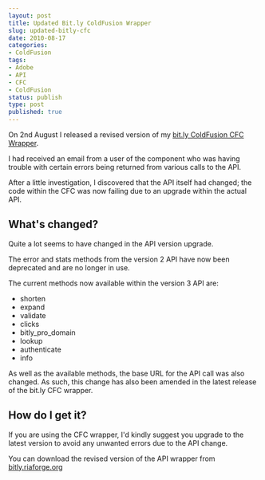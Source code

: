 ```yaml
---
layout: post
title: Updated Bit.ly ColdFusion Wrapper
slug: updated-bitly-cfc
date: 2010-08-17
categories:
- ColdFusion
tags:
- Adobe
- API
- CFC
- ColdFusion
status: publish
type: post
published: true
---
```

<p>On 2nd August I released a revised version of my <a title="View the original post" href="http://www.mattgifford.co.uk/bitly-coldfusion-api/" target="_self">bit.ly ColdFusion CFC Wrapper</a>.</p>
<p>I had received an email from a user of the component who was having trouble with certain errors being returned from various calls to the API.</p>
<p>After a little investigation, I discovered that the API itself had changed; the code within the CFC was now failing due to an upgrade within the actual API.</p>
<h2>What's changed?</h2>
<p>Quite a lot seems to have changed in the API version upgrade.</p>
<p>The error and stats methods from the version 2 API have now been deprecated and are no longer in use.</p>
<p>The current methods now available within the version 3 API are:</p>
<ul>
<li>shorten</li>
<li>expand</li>
<li>validate</li>
<li>clicks</li>
<li>bitly_pro_domain</li>
<li>lookup</li>
<li>authenticate</li>
<li>info</li>
</ul>
<p>As well as the available methods, the base URL for the API call was also changed. As such, this change has also been amended in the latest release of the bit.ly CFC wrapper.</p>
<h2>How do I get it?</h2>
<p>If you are using the CFC wrapper, I'd kindly suggest you upgrade to the latest version to avoid any unwanted errors due to the API change.</p>
<p>You can download the revised version of the API wrapper from <a title="Download bit.ly ColdFusion CFC API Wrapper from riaforge.org" href="http://bitly.riaforge.org/" target="_blank">bitly.riaforge.org</a></p>
